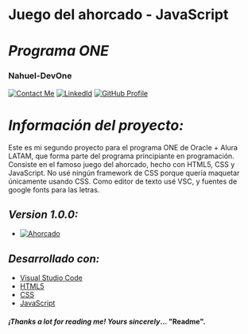 # **Juego del ahorcado - JavaScript** 
# *Programa ONE*
### **Nahuel-DevOne**
[![Contact Me](https://img.shields.io/badge/Email-informational?style=for-the-badge&logo=Mail.Ru&logoColor=fff&color=23272d)](mailto:nahue.developer1@gmail.com)
[![LinkedId](https://img.shields.io/badge/LinkedIn-informational?style=for-the-badge&logo=linkedin&logoColor=fff&color=23272d)](https://www.linkedin.com/in/nahuel-developer/)
[![GitHub Profile](https://img.shields.io/badge/GitHub-informational?style=for-the-badge&logo=GitHub&logoColor=fff&color=23272d)](https://github.com/Nahuel-DevOne)

# *Información del proyecto:*

Este es mi segundo proyecto para el programa ONE de Oracle + Alura LATAM, que forma parte del programa principiante en programación.  
Consiste en el famoso juego del ahorcado, hecho con HTML5, CSS y JavaScript. No usé ningún framework de CSS porque quería maquetar únicamente usando CSS. Como editor de texto usé VSC, y fuentes de google fonts para las letras.

## *Version 1.0.0:*

- [![Ahorcado](https://img.shields.io/badge/Ahorcado-informational?style=for-the-badge&logo=github&logoColor=fff&color=23272d)](https://nahuel-devone.github.io/encriptador/)

## *Desarrollado con:*

- [Visual Studio Code](https://code.visualstudio.com/)
- [HTML5](https://developer.mozilla.org/es/docs/Glossary/HTML5)
- [CSS](https://developer.mozilla.org/es/docs/Web/CSS)
- [JavaScript](https://developer.mozilla.org/es/docs/Web/JavaScript)

#### *¡Thanks a lot for reading me!* _Yours sincerely_... "**Readme**".